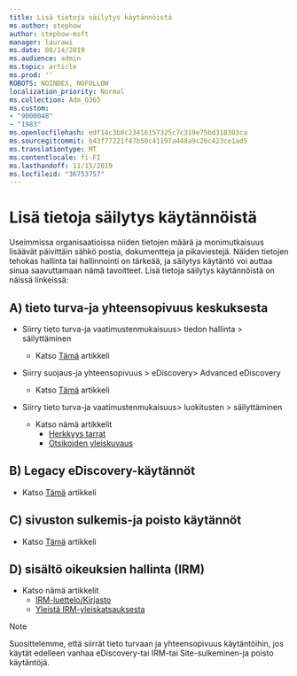 ```yaml
---
title: Lisä tietoja säilytys käytännöistä
ms.author: stephow
author: stephow-msft
manager: laurawi
ms.date: 08/14/2019
ms.audience: admin
ms.topic: article
ms.prod: ''
ROBOTS: NOINDEX, NOFOLLOW
localization_priority: Normal
ms.collection: Adm_O365
ms.custom:
- "9000048"
- "1983"
ms.openlocfilehash: edf14c3b8c23416157325c7c319e75bd318303ca
ms.sourcegitcommit: b43f77221f47b50c41197a448a9c26c423ce1ad5
ms.translationtype: MT
ms.contentlocale: fi-FI
ms.lasthandoff: 11/15/2019
ms.locfileid: "36753757"
---
```

# <a name="more-info-about-retention-policies"></a>Lisä tietoja säilytys käytännöistä

Useimmissa organisaatioissa niiden tietojen määrä ja monimutkaisuus lisäävät päivittäin sähkö postia, dokumentteja ja pikaviestejä. Näiden tietojen tehokas hallinta tai hallinnointi on tärkeää, ja säilytys käytäntö voi auttaa sinua saavuttamaan nämä tavoitteet. Lisä tietoja säilytys käytännöistä on näissä linkeissä:

## <a name="a-from-security-and-compliance-center"></a>A) tieto turva-ja yhteensopivuus keskuksesta

- Siirry tieto turva-ja vaatimustenmukaisuus> tiedon hallinta > säilyttäminen
  - Katso [Tämä](https://docs.microsoft.com/office365/securitycompliance/retention-policies) artikkeli

- Siirry suojaus-ja yhteensopivuus > eDiscovery> Advanced eDiscovery 
  - Katso [Tämä](https://docs.microsoft.com/office365/securitycompliance/ediscovery-cases) artikkeli

- Siirry tieto turva-ja vaatimustenmukaisuus> luokitusten > säilyttäminen
  - Katso nämä artikkelit
    - [Herkkyys tarrat](https://docs.microsoft.com/office365/securitycompliance/sensitivity-labels)
    - [Otsikoiden yleiskuvaus](https://docs.microsoft.com/office365/securitycompliance/labels)

## <a name="b-legacy-ediscovery-policies"></a>B) Legacy eDiscovery-käytännöt

- Katso [Tämä](https://support.office.com/article/Set-up-an-eDiscovery-Center-in-SharePoint-Online-A18F8975-AA7F-43B4-A7D6-001D14744D8E) artikkeli

## <a name="c-site-closure-and-deletion-policies"></a>C) sivuston sulkemis-ja poisto käytännöt

- Katso [Tämä](https://support.office.com/article/Use-policies-for-site-closure-and-deletion-A8280D82-27FD-48C5-9ADF-8A5431208BA5) artikkeli  

## <a name="d-information-rights-management-irm"></a>D) sisältö oikeuksien hallinta (IRM)

- Katso nämä artikkelit
  - [IRM-luettelo/Kirjasto](https://support.office.com/article/apply-information-rights-management-to-a-list-or-library-3bdb5c4e-94fc-4741-b02f-4e7cc3c54aa1)
  - [Yleistä IRM-yleiskatsauksesta](https://support.office.com/article/create-and-apply-information-management-policies-eb501fe9-2ef6-4150-945a-65a6451ee9e9)

> [!Note]
> Suosittelemme, että siirrät tieto turvaan ja yhteensopivuus käytäntöihin, jos käytät edelleen vanhaa eDiscovery-tai IRM-tai Site-sulkeminen-ja poisto käytäntöjä.

